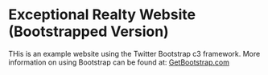# Exceptional Realty Website (Bootstrapped Version)

THis is an example website using the Twitter Bootstrap c3 framework.
More information on using Bootstrap can be found at:
[GetBootstrap.com](http://getbootstrap.com)